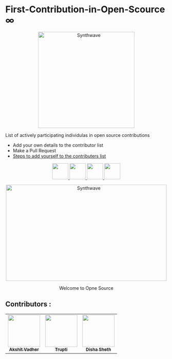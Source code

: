 # First-Contribution-in-Open-Scource ∞


<p align="center">
    <a href="https://cypher-punk.web.app/">
        <img src="https://avatars.githubusercontent.com/u/138747869?s=200&v=4" alt="Synthwave" height="300" width="300">
    </a>
</p>

<p>List of actively participating individulas in open source contributions</p>

- Add your own details to the contributor list
- Make a Pull Request
- [Steps to add yourself to the contributers list](https://github.com/CypherPunk-git/First-Contribution-in-Open-Scource/blob/main/CONTRIBUTING.md)

<p align="center">
    <a href="https://cypher-punk.web.app/">
        <img height="50" src="https://cdn-icons-png.flaticon.com/128/8293/8293577.png" />
    </a>
     <a href="https://twitter.com/Cypherpunk_comm">
        <img height="50" src="https://cdn-icons-png.flaticon.com/512/4096/4096132.png"/>
     </a>
     <a href="https://www.linkedin.com/in/cypher-punk-a878bb289/">
        <img height="50" src="https://user-images.githubusercontent.com/46517096/166973395-19676cd8-f8ec-4abf-83ff-da8243505b82.png"/>
     </a>
     <a href="https://www.instagram.com/cypherpunk.community/">
        <img height="50" src="https://user-images.githubusercontent.com/46517096/166974368-9798f39f-1f46-499c-b14e-81f0a3f83a06.png"/>
    </a>
    </a>
</p>
    <p align="center">
     <img src="https://thumbs.gfycat.com/GoodnaturedFondGaur-size_restricted.gif" alt="Synthwave" height="300" width="500">
    </p>
    <p align="center" font-size="11">
      Welcome to Opne Source
    </p>


## Contributors :

<!-- Do not remove or modify this section -->
<!-- prettier-ignore-start -->
<!-- markdownlint-disable -->

<table>
    <tbody>
        <tr>
       		    <td align="center">
		                      <a href="https://github.com/akshitvadher">
        	   	            <img src="https://avatars.githubusercontent.com/u/122861906?v=4" width="100px;"/>
        	   	            <br />
        		              <sub><b>Akshit Vadher</b></sub>
       		                </a>
     		        </td>
               <td align="center">
                          <a href="https://github.com/trupti1063">
                          <img src="https://avatars.githubusercontent.com/u/143238374?v=4" width="100px;" />
                          <br />
                          <sub><b>Trupti</b></sub>
                          </a>
               </td>
               <td align="center">
                          <a href="https://github.com/dishasheth12345">
                          <img src="https://avatars.githubusercontent.com/u/143238369?v=4" width="100px;" />
                          <br />
                          <sub><b>Disha Sheth</b></sub>
                          </a>
               </td>
        </tr>
    </tbody>
</table>
